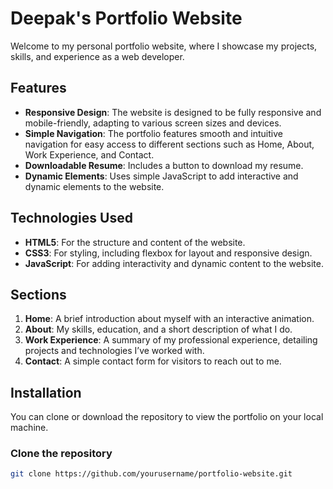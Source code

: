 # Deepak's Portfolio Website

Welcome to my personal portfolio website, where I showcase my projects, skills, and experience as a web developer.

## Features

- **Responsive Design**: The website is designed to be fully responsive and mobile-friendly, adapting to various screen sizes and devices.
- **Simple Navigation**: The portfolio features smooth and intuitive navigation for easy access to different sections such as Home, About, Work Experience, and Contact.
- **Downloadable Resume**: Includes a button to download my resume.
- **Dynamic Elements**: Uses simple JavaScript to add interactive and dynamic elements to the website.

## Technologies Used

- **HTML5**: For the structure and content of the website.
- **CSS3**: For styling, including flexbox for layout and responsive design.
- **JavaScript**: For adding interactivity and dynamic content to the website.

## Sections

1. **Home**: A brief introduction about myself with an interactive animation.
2. **About**: My skills, education, and a short description of what I do.
3. **Work Experience**: A summary of my professional experience, detailing projects and technologies I’ve worked with.
4. **Contact**: A simple contact form for visitors to reach out to me.

## Installation

You can clone or download the repository to view the portfolio on your local machine.

### Clone the repository

```bash
git clone https://github.com/yourusername/portfolio-website.git

